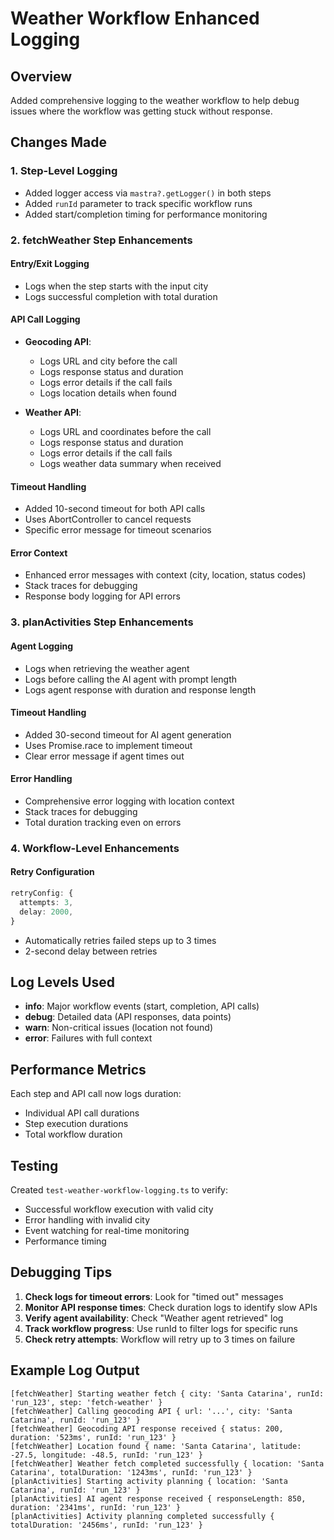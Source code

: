 # Weather Workflow Enhanced Logging

## Overview
Added comprehensive logging to the weather workflow to help debug issues where the workflow was getting stuck without response.

## Changes Made

### 1. **Step-Level Logging**
- Added logger access via `mastra?.getLogger()` in both steps
- Added `runId` parameter to track specific workflow runs
- Added start/completion timing for performance monitoring

### 2. **fetchWeather Step Enhancements**

#### Entry/Exit Logging
- Logs when the step starts with the input city
- Logs successful completion with total duration

#### API Call Logging
- **Geocoding API**: 
  - Logs URL and city before the call
  - Logs response status and duration
  - Logs error details if the call fails
  - Logs location details when found

- **Weather API**:
  - Logs URL and coordinates before the call
  - Logs response status and duration
  - Logs error details if the call fails
  - Logs weather data summary when received

#### Timeout Handling
- Added 10-second timeout for both API calls
- Uses AbortController to cancel requests
- Specific error message for timeout scenarios

#### Error Context
- Enhanced error messages with context (city, location, status codes)
- Stack traces for debugging
- Response body logging for API errors

### 3. **planActivities Step Enhancements**

#### Agent Logging
- Logs when retrieving the weather agent
- Logs before calling the AI agent with prompt length
- Logs agent response with duration and response length

#### Timeout Handling
- Added 30-second timeout for AI agent generation
- Uses Promise.race to implement timeout
- Clear error message if agent times out

#### Error Handling
- Comprehensive error logging with location context
- Stack traces for debugging
- Total duration tracking even on errors

### 4. **Workflow-Level Enhancements**

#### Retry Configuration
```typescript
retryConfig: {
  attempts: 3,
  delay: 2000,
}
```
- Automatically retries failed steps up to 3 times
- 2-second delay between retries

## Log Levels Used

- **info**: Major workflow events (start, completion, API calls)
- **debug**: Detailed data (API responses, data points)
- **warn**: Non-critical issues (location not found)
- **error**: Failures with full context

## Performance Metrics

Each step and API call now logs duration:
- Individual API call durations
- Step execution durations
- Total workflow duration

## Testing

Created `test-weather-workflow-logging.ts` to verify:
- Successful workflow execution with valid city
- Error handling with invalid city
- Event watching for real-time monitoring
- Performance timing

## Debugging Tips

1. **Check logs for timeout errors**: Look for "timed out" messages
2. **Monitor API response times**: Check duration logs to identify slow APIs
3. **Verify agent availability**: Check "Weather agent retrieved" log
4. **Track workflow progress**: Use runId to filter logs for specific runs
5. **Check retry attempts**: Workflow will retry up to 3 times on failure

## Example Log Output

```
[fetchWeather] Starting weather fetch { city: 'Santa Catarina', runId: 'run_123', step: 'fetch-weather' }
[fetchWeather] Calling geocoding API { url: '...', city: 'Santa Catarina', runId: 'run_123' }
[fetchWeather] Geocoding API response received { status: 200, duration: '523ms', runId: 'run_123' }
[fetchWeather] Location found { name: 'Santa Catarina', latitude: -27.5, longitude: -48.5, runId: 'run_123' }
[fetchWeather] Weather fetch completed successfully { location: 'Santa Catarina', totalDuration: '1243ms', runId: 'run_123' }
[planActivities] Starting activity planning { location: 'Santa Catarina', runId: 'run_123' }
[planActivities] AI agent response received { responseLength: 850, duration: '2341ms', runId: 'run_123' }
[planActivities] Activity planning completed successfully { totalDuration: '2456ms', runId: 'run_123' }
```

